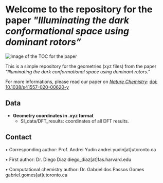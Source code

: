 # Welcome to the repository for the paper _"Illuminating the dark conformational space using dominant rotors”_

![Image of the TOC for the paper](https://media.springernature.com/lw685/springer-static/image/art%3A10.1038%2Fs41557-020-00620-y/MediaObjects/41557_2020_620_Figa_HTML.png?as=webp)

This is a simple repository for the geometries (xyz files) from the paper _"Illuminating the dark conformational space using dominant rotors."_

For more informations, please read our paper on _[Nature Chemistry](https://www.nature.com/articles/s41557-020-00620-y)_: [doi: 10.1038/s41557-020-00620-y](https://doi.org/10.1038/s41557-020-00620-y)

## Data
* **Geometry coordinates in .xyz format**
    * SI_data/DFT_results: coordinates of all DFT results.

## Contact
• Corresponding author: Prof. Andrei Yudin andrei.yudin[at]utoronto.ca

• First author: Dr. Diego Diaz diego_diaz[at]fas.harvard.edu

• Computational chemistry author: Dr. Gabriel dos Passos Gomes gabriel.gomes[at]utoronto.ca
